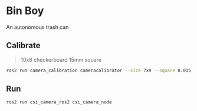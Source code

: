 # Bin Boy
An autonomous trash can 

## Calibrate
> 10x8 checkerboard 15mm square
```bash
ros2 run camera_calibration cameracalibrator --size 7x9 --square 0.015 image:=/csi_camera_0/image_raw camera:=/csi_camera_0
```

## Run

```bash
ros2 run csi_camera_ros2 csi_camera_node
```